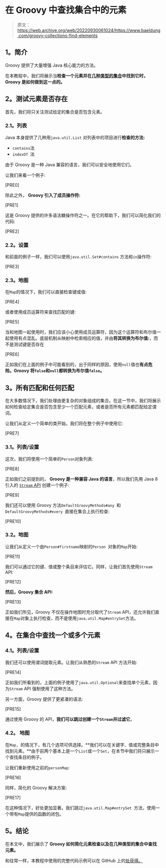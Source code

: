 # 在 Groovy 中查找集合中的元素

> 原文：<https://web.archive.org/web/20220930061024/https://www.baeldung.com/groovy-collections-find-elements>

## **1。简介**

Groovy 提供了大量增强 Java 核心能力的方法。

在本教程中，我们将展示当**检查一个元素并在[几种类型的集合](/web/20220707143817/https://www.baeldung.com/groovy-lists)中找到它时，Groovy 是如何做到这一点的。**

## **2。测试元素是否存在**

首先，我们将只关注测试给定的集合是否包含元素。

### **2.1。列表**

Java 本身提供了几种用`java.util.List` 对列表中的项目进行**检查的方法:**

*   `contains`法
*   `indexOf `法

由于 Groovy 是一种 Java 兼容的语言，我们可以安全地使用它们。

让我们来看一个例子:

[PRE0]

除此之外， **Groovy 引入了成员操作符:**

[PRE1]

这是 Groovy 提供的许多语法糖操作符之一。在它的帮助下，我们可以简化我们的代码:

[PRE2]

### **2.2。设置**

和前面的例子一样，我们可以使用`java.util.Set#contains` 方法和`in`操作符:

[PRE3]

### **2.3。地图**

在`Map`的情况下，我们可以直接检查键或值:

[PRE4]

或者使用成员运算符来查找匹配的键:

[PRE5]

当和地图一起使用时，我们应该小心使用成员运算符，因为这个运算符和布尔值一起使用有点混乱。底层机制从映射中检索相应的值，并由**将其转换为布尔值:**，而不是测试键是否存在

[PRE6]

正如我们在上面的例子中可能看到的，出于同样的原因，使用`null`值也**有点危险。Groovy 将`false`和`null`都转换为布尔值`false`。**

## **3。所有匹配和任何匹配**

在大多数情况下，我们处理由更复杂的对象组成的集合。在这一节中，我们将展示如何检查给定集合是否包含至少一个匹配元素，或者是否所有元素都匹配给定谓词。

让我们从定义一个简单的类开始，我们将在整个例子中使用它:

[PRE7]

### **3.1。列表/设置**

这次，我们将使用一个简单的`Person`对象列表:

[PRE8]

正如我们之前提到的， **Groovy 是一种兼容 Java 的语言**，所以我们先用 Java 8 引入的 [`Stream` API](/web/20220707143817/https://www.baeldung.com/java-8-streams-introduction) 创建一个例子:

[PRE9]

我们还可以使用 Groovy 方法`DefaultGroovyMethods#any `和`DefaultGroovyMethods#every `直接在集合上执行检查:

[PRE10]

### **3.2。地图**

让我们从定义一个由`Person#firstname`映射的`Person `对象的`Map`开始:

[PRE11]

我们可以通过它的键、值或整个条目来评估它。同样，让我们首先使用`Stream` API:

[PRE12]

**然后，Groovy 集合 API:**

[PRE13]

正如我们所见，Groovy 不仅在操作地图时充分取代了`Stream` API，还允许我们直接在`Map`对象上执行检查，而不是使用`java.util.Map#entrySet`方法。

## **4。在集合中查找一个或多个元素**

### **4.1。列表/设置**

我们还可以使用谓词提取元素。让我们从熟悉的`Stream` API 方法开始:

[PRE14]

正如我们所看到的，上面的例子使用了`java.util.Optional`来查找单个元素，因为`Stream` API 强制使用了这种方法。

另一方面，Groovy 提供了更紧凑的语法:

[PRE15]

通过使用 Groovy 的 API，**我们可以跳过创建一个`Stream`并过滤它**。

### **4.2。** **地图**

在`Map, `的情况下，有几个选项可供选择。**我们可以在关键字、值或完整条目中找到元素。**由于前两个基本上是一个`List`或一个`Set`，在本节中我们将只展示一个查找条目的例子。

让我们重新使用之前的`personMap`:

[PRE16]

同样，简化的 Groovy 解决方案:

[PRE17]

在这种情况下，好处更加显著。我们跳过`java.util.Map#entrySet `方法，使用一个带有`Map`提供的函数的闭包。

## **5。结论**

在本文中，我们展示了 **Groovy 如何简化元素检查以及在几种类型的集合中查找元素。**

和往常一样，本教程中使用的完整代码示例可以在 GitHub 上的[处获得。](https://web.archive.org/web/20220707143817/https://github.com/eugenp/tutorials/tree/master/core-groovy-modules/core-groovy-collections)